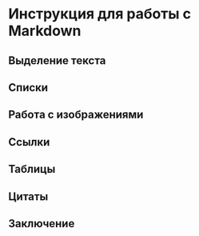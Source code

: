 # Инструкция для работы с Markdown

 ## Выделение текста

 ## Списки

 ## Работа с изображениями

 ## Ссылки

 ## Таблицы
 
 ## Цитаты

 ## Заключение                                      

